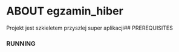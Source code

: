 # ABOUT egzamin_hiber


Projekt jest szkieletem przyszlej super aplikacji## PREREQUISITES 


### RUNNING
